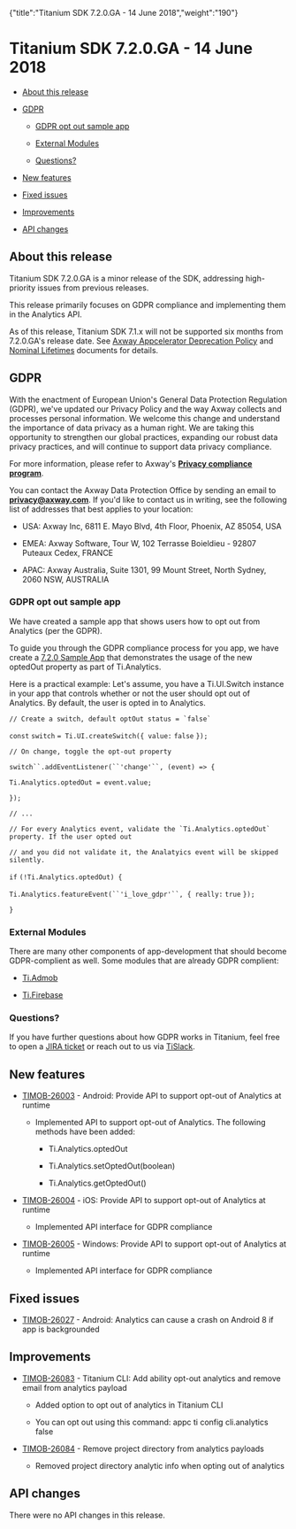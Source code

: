 {"title":"Titanium SDK 7.2.0.GA - 14 June 2018","weight":"190"} 

# Titanium SDK 7.2.0.GA - 14 June 2018

*   [About this release](#Aboutthisrelease)
    
*   [GDPR](#GDPR)
    
    *   [GDPR opt out sample app](#GDPRoptoutsampleapp)
        
    *   [External Modules](#ExternalModules)
        
    *   [Questions?](#Questions?)
        
*   [New features](#Newfeatures)
    
*   [Fixed issues](#Fixedissues)
    
*   [Improvements](#Improvements)
    
*   [API changes](#APIchanges)
    

## About this release

Titanium SDK 7.2.0.GA is a minor release of the SDK, addressing high-priority issues from previous releases.

This release primarily focuses on GDPR compliance and implementing them in the Analytics API.

As of this release, Titanium SDK 7.1.x will not be supported six months from 7.2.0.GA's release date. See [Axway Appcelerator Deprecation Policy](/docs/appc/AMPLIFY_Appcelerator_Services_Overview/Axway_Appcelerator_Deprecation_Policy/) and [Nominal Lifetimes](/docs/appc/AMPLIFY_Appcelerator_Services_Overview/Axway_Appcelerator_Product_Lifecycle/#NominalLifetimes) documents for details.

## GDPR

With the enactment of European Union's General Data Protection Regulation (GDPR), we've updated our Privacy Policy and the way Axway collects and processes personal information. We welcome this change and understand the importance of data privacy as a human right. We are taking this opportunity to strengthen our global practices, expanding our robust data privacy practices, and will continue to support data privacy compliance.

For more information, please refer to Axway's **[Privacy compliance program](https://www.axway.com/gdpr)**.

You can contact the Axway Data Protection Office by sending an email to **[privacy@axway.com](mailto:privacy@axway.com)**. If you'd like to contact us in writing, see the following list of addresses that best applies to your location:

*   USA: Axway Inc, 6811 E. Mayo Blvd, 4th Floor, Phoenix, AZ 85054, USA
    
*   EMEA: Axway Software, Tour W, 102 Terrasse Boieldieu - 92807 Puteaux Cedex, FRANCE
    
*   APAC: Axway Australia, Suite 1301, 99 Mount Street, North Sydney, 2060 NSW, AUSTRALIA
    

### GDPR opt out sample app

We have created a sample app that shows users how to opt out from Analytics (per the GDPR).

To guide you through the GDPR compliance process for you app, we have create a [7.2.0 Sample App](https://github.com/appcelerator-developer-relations/appc-sample-ti720) that demonstrates the usage of the new optedOut property as part of Ti.Analytics.

Here is a practical example: Let's assume, you have a Ti.UI.Switch instance in your app that controls whether or not the user should opt out of Analytics. By default, the user is opted in to Analytics.

``// Create a switch, default optOut status = `false` ``

`const` `switch` `= Ti.UI.createSwitch({ value:` `false` `});`

`// On change, toggle the opt-out property`

`switch``.addEventListener(``'change'``, (event) => {`

`Ti.Analytics.optedOut = event.value;`

`});`

`// ...`

``// For every Analytics event, validate the `Ti.Analytics.optedOut` property. If the user opted out``

`// and you did not validate it, the Analatyics event will be skipped silently.`

`if` `(!Ti.Analytics.optedOut) {`

`Ti.Analytics.featureEvent(``'i_love_gdpr'``, { really:` `true` `});`

`}`

### External Modules

There are many other components of app-development that should become GDPR-complient as well. Some modules that are already GDPR complient:

*   [Ti.Admob](https://github.com/appcelerator-modules/ti.admob)
    
*   [Ti.Firebase](https://github.com/hansemannn/titanium-firebase)
    

### Questions?

If you have further questions about how GDPR works in Titanium, feel free to open a [JIRA ticket](https://jira.appcelerator.org/) or reach out to us via [TiSlack](http://tislack.org/).

## New features

*   [TIMOB-26003](https://jira.appcelerator.org/browse/TIMOB-26003) - Android: Provide API to support opt-out of Analytics at runtime
    
    *   Implemented API to support opt-out of Analytics. The following methods have been added:
        
        *   Ti.Analytics.optedOut
            
        *   Ti.Analytics.setOptedOut(boolean)
            
        *   Ti.Analytics.getOptedOut()                      
            
*   [TIMOB-26004](https://jira.appcelerator.org/browse/TIMOB-26004) - iOS: Provide API to support opt-out of Analytics at runtime
    
    *   Implemented API interface for GDPR compliance
        
*   [TIMOB-26005](https://jira.appcelerator.org/browse/TIMOB-26005) - Windows: Provide API to support opt-out of Analytics at runtime
    
    *   Implemented API interface for GDPR compliance
        

## Fixed issues

*   [TIMOB-26027](https://jira.appcelerator.org/browse/TIMOB-26027) - Android: Analytics can cause a crash on Android 8 if app is backgrounded
    

## Improvements

*   [TIMOB-26083](https://jira.appcelerator.org/browse/TIMOB-26083) - Titanium CLI: Add ability opt-out analytics and remove email from analytics payload
    
    *   Added option to opt out of analytics in Titanium CLI
        
    *   You can opt out using this command: appc ti config cli.analytics false
        
*   [TIMOB-26084](https://jira.appcelerator.org/browse/TIMOB-26084) - Remove project directory from analytics payloads
    
    *   Removed project directory analytic info when opting out of analytics
        

## API changes

There were no API changes in this release.
